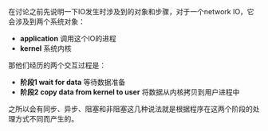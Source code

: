 在讨论之前先说明一下IO发生时涉及到的对象和步骤，对于一个network IO，它会涉及到两个系统对象：

- **application** 调用这个IO的进程
- **kernel** 系统内核

那他们经历的两个交互过程是：

- **阶段1 wait for data** 等待数据准备
- **阶段2 copy data from kernel to user** 将数据从内核拷贝到用户进程中

之所以会有同步、异步、阻塞和非阻塞这几种说法就是根据程序在这两个阶段的处理方式不同而产生的。
